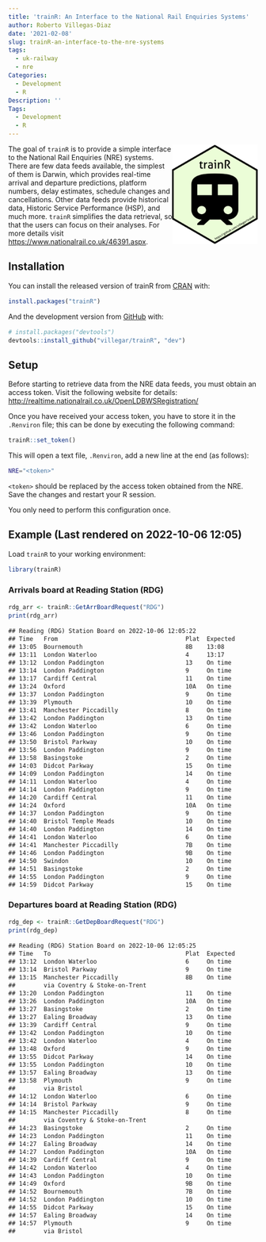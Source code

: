 ```yaml
---
title: 'trainR: An Interface to the National Rail Enquiries Systems'
author: Roberto Villegas-Diaz
date: '2021-02-08'
slug: trainR-an-interface-to-the-nre-systems
tags:
  - uk-railway
  - nre
Categories:
  - Development
  - R
Description: ''
Tags:
  - Development
  - R
---
```


<img src="https://raw.githubusercontent.com/villegar/trainR/main/inst/images/logo.png" alt="logo" align="right" height=200px/>

The goal of `trainR` is to provide a simple interface to the 
National Rail Enquiries (NRE) systems. There are few data feeds 
available, the simplest of them is Darwin, which provides real-time 
arrival and departure predictions, platform numbers, delay estimates, 
schedule changes and cancellations. Other data feeds provide historical 
data, Historic Service Performance (HSP), and much more. `trainR` 
simplifies the data retrieval, so that the users can focus on their 
analyses. For more details visit 
https://www.nationalrail.co.uk/46391.aspx.

## Installation

You can install the released version of trainR from [CRAN](https://CRAN.R-project.org) with:

``` r
install.packages("trainR")
```

And the development version from [GitHub](https://github.com/) with:

``` r
# install.packages("devtools")
devtools::install_github("villegar/trainR", "dev")
```

## Setup
Before starting to retrieve data from the NRE data feeds, you must obtain an access token. 
Visit the following website for details: http://realtime.nationalrail.co.uk/OpenLDBWSRegistration/

Once you have received your access token, you have to store it in the `.Renviron` file; this can be 
done by executing the following command:


```r
trainR::set_token()
```

This will open a text file, `.Renviron`, add a new line at the end (as follows):

```bash
NRE="<token>"
```

`<token>` should be replaced by the access token obtained from the NRE. Save the changes and restart 
your R session.

You only need to perform this configuration once.

## Example (Last rendered on 2022-10-06 12:05)

Load `trainR` to your working environment:

```r
library(trainR)
```

### Arrivals board at Reading Station (RDG)


```r
rdg_arr <- trainR::GetArrBoardRequest("RDG")
print(rdg_arr)
```

```
## Reading (RDG) Station Board on 2022-10-06 12:05:22
## Time   From                                    Plat  Expected
## 13:05  Bournemouth                             8B    13:08
## 13:11  London Waterloo                         4     13:17
## 13:12  London Paddington                       13    On time
## 13:14  London Paddington                       9     On time
## 13:17  Cardiff Central                         11    On time
## 13:24  Oxford                                  10A   On time
## 13:37  London Paddington                       9     On time
## 13:39  Plymouth                                10    On time
## 13:41  Manchester Piccadilly                   8     On time
## 13:42  London Paddington                       13    On time
## 13:42  London Waterloo                         6     On time
## 13:46  London Paddington                       9     On time
## 13:50  Bristol Parkway                         10    On time
## 13:56  London Paddington                       9     On time
## 13:58  Basingstoke                             2     On time
## 14:03  Didcot Parkway                          15    On time
## 14:09  London Paddington                       14    On time
## 14:11  London Waterloo                         4     On time
## 14:14  London Paddington                       9     On time
## 14:20  Cardiff Central                         11    On time
## 14:24  Oxford                                  10A   On time
## 14:37  London Paddington                       9     On time
## 14:40  Bristol Temple Meads                    10    On time
## 14:40  London Paddington                       14    On time
## 14:41  London Waterloo                         6     On time
## 14:41  Manchester Piccadilly                   7B    On time
## 14:46  London Paddington                       9B    On time
## 14:50  Swindon                                 10    On time
## 14:51  Basingstoke                             2     On time
## 14:55  London Paddington                       9     On time
## 14:59  Didcot Parkway                          15    On time
```

### Departures board at Reading Station (RDG)


```r
rdg_dep <- trainR::GetDepBoardRequest("RDG")
print(rdg_dep)
```

```
## Reading (RDG) Station Board on 2022-10-06 12:05:25
## Time   To                                      Plat  Expected
## 13:12  London Waterloo                         6     On time
## 13:14  Bristol Parkway                         9     On time
## 13:15  Manchester Piccadilly                   8B    On time
##        via Coventry & Stoke-on-Trent           
## 13:20  London Paddington                       11    On time
## 13:26  London Paddington                       10A   On time
## 13:27  Basingstoke                             2     On time
## 13:27  Ealing Broadway                         13    On time
## 13:39  Cardiff Central                         9     On time
## 13:42  London Paddington                       10    On time
## 13:42  London Waterloo                         4     On time
## 13:48  Oxford                                  9     On time
## 13:55  Didcot Parkway                          14    On time
## 13:55  London Paddington                       10    On time
## 13:57  Ealing Broadway                         13    On time
## 13:58  Plymouth                                9     On time
##        via Bristol                             
## 14:12  London Waterloo                         6     On time
## 14:14  Bristol Parkway                         9     On time
## 14:15  Manchester Piccadilly                   8     On time
##        via Coventry & Stoke-on-Trent           
## 14:23  Basingstoke                             2     On time
## 14:23  London Paddington                       11    On time
## 14:27  Ealing Broadway                         14    On time
## 14:27  London Paddington                       10A   On time
## 14:39  Cardiff Central                         9     On time
## 14:42  London Waterloo                         4     On time
## 14:43  London Paddington                       10    On time
## 14:49  Oxford                                  9B    On time
## 14:52  Bournemouth                             7B    On time
## 14:52  London Paddington                       10    On time
## 14:55  Didcot Parkway                          15    On time
## 14:57  Ealing Broadway                         14    On time
## 14:57  Plymouth                                9     On time
##        via Bristol
```
